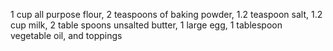1 cup all purpose flour, 2 teaspoons of baking powder, 1.2 teaspoon salt, 1.2 cup milk, 2 table spoons unsalted butter, 1 large egg, 1 tablespoon vegetable oil, and toppings